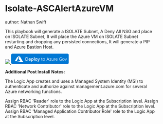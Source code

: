 # Isolate-ASCAlertAzureVM
author: Nathan Swift

This playbook will generate a ISOLATE Subnet, A Deny All NSG and place on ISOLATE Subnet, It will place the Azure VM on ISOLATE Subnet restarting and dropping any persisted connections, It will generate a PIP and Azure Bastion Host.

<a href="https://portal.azure.com/#create/Microsoft.Template/uri/https%3A%2F%2Fraw.githubusercontent.com%2FAzure%2FAzure-Security-Center%2Fmaster%2FWorkflow%2520automation%2FIsolate-ASCAlertAzureVM%2Fazuredeploy.json" target="_blank">
    <img src="https://aka.ms/deploytoazurebutton"/>
</a>
<a href="https://portal.azure.us/#create/Microsoft.Template/uri/https%3A%2F%2Fraw.githubusercontent.com%2FAzure%2FAzure-Security-Center%2Fmaster%2FWorkflow%2520automation%2FIsolate-ASCAlertAzureVM%2Fazuredeploy.json" target="_blank">
<img src="https://raw.githubusercontent.com/Azure/azure-quickstart-templates/master/1-CONTRIBUTION-GUIDE/images/deploytoazuregov.png"/>
</a>

**Additional Post Install Notes:**

The Logic App creates and uses a Managed System Identity (MSI) to authenticate and authorize against management.azure.com for several Azure networking functions.  

Assign RBAC 'Reader' role to the Logic App at the Subscription level.
Assign RBAC 'Network Contributor' role to the Logic App at the Subscription level.
Assign RBAC 'Managed Application Contributor Role' role to the Logic App at the Subscription level.
